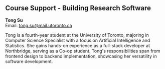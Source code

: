 ## Course Support - Building Research Software

**Tong Su**  
Email: tong.su@mail.utoronto.ca  

Tong is a fourth-year student at the University of Toronto, majoring in Computer Science Specialist with a focus on Artificial Intelligence and Statistics. She gains hands-on experience as a full-stack developer at Northbridge, serving as a Co-op student. Tong's responsibilities span from frontend design to backend implementation, showcasing her versatility in software development.

